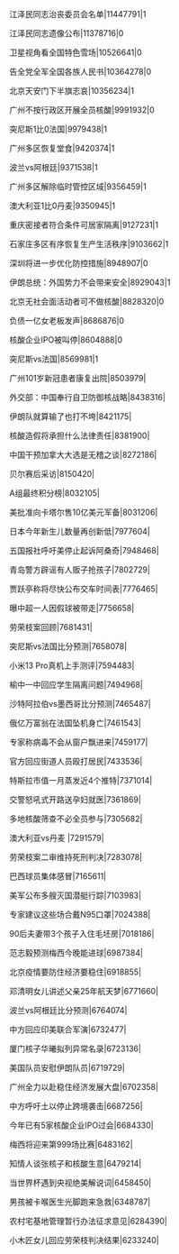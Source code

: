江泽民同志治丧委员会名单|11447791|1

江泽民同志遗像公布|11378716|0

卫星视角看全国特色雪场|10526641|0

告全党全军全国各族人民书|10364278|0

北京天安门下半旗志哀|10356234|1

广州不按行政区开展全员核酸|9991932|0

突尼斯1比0法国|9979438|1

广州多区恢复堂食|9420374|1

波兰vs阿根廷|9371538|1

广州多区解除临时管控区域|9356459|1

澳大利亚1比0丹麦|9350945|1

重庆密接者符合条件可居家隔离|9127231|1

石家庄多区有序恢复生产生活秩序|9103662|1

深圳将进一步优化防控措施|8948907|0

伊朗总统：外国势力不会带来安全|8929043|1

北京无社会面活动者可不做核酸|8828320|0

负债一亿女老板发声|8686876|0

核酸企业IPO被叫停|8604888|0

突尼斯vs法国|8569981|1

广州101岁新冠患者康复出院|8503979|

外交部：中国奉行自卫防御核战略|8438316|

伊朗队就算输了也打不垮|8421175|

核酸造假将承担什么法律责任|8381900|

中国干预加拿大大选是无稽之谈|8272186|

贝尔赛后采访|8150420|

A组最终积分榜|8032105|

美批准向卡塔尔售10亿美元军备|8031206|

日本今年新生儿数量再创新低|7977604|

五国报社呼吁美停止起诉阿桑奇|7948468|

青岛警方辟谣有人贩子抢孩子|7802729|

贾跃亭称将尽快公布交车时间表|7776465|

曝中超一人因假球被带走|7756658|

劳荣枝案回顾|7681431|

突尼斯vs法国比分预测|7658078|

小米13 Pro真机上手测评|7594483|

榆中一中回应学生隔离问题|7494968|

沙特阿拉伯vs墨西哥比分预测|7465487|

俄亿万富翁在法国坠机身亡|7461543|

专家称病毒不会从窗户飘进来|7459177|

官方回应街道人员殴打居民|7433536|

特斯拉市值一月蒸发近4个推特|7371014|

交警怒吼式开路送孕妇就医|7361869|

多地核酸筛查不必全员参与|7305682|

澳大利亚vs丹麦 ​|7291579|

劳荣枝案二审维持死刑判决|7283078|

巴西球员集体感冒|7165611|

美军公布多艘灭国潜艇行踪|7103983|

专家建议这些场合戴N95口罩|7024388|

90后夫妻带3个孩子入住毛坯房|7018186|

范志毅预测梅西今晚能进球|6987384|

北京疫情要防住经济要稳住|6918855|

邓清明女儿讲述父亲25年航天梦|6771660|

波兰vs阿根廷比分预测|6764074|

中方回应印美联合军演|6732477|

厦门核子华曦拟列异常名录|6723136|

美国队员安慰伊朗队员|6719729|

广州全力以赴稳住经济发展大盘|6702358|

中方呼吁土以停止跨境袭击|6687256|

今年已有5家核酸企业IPO过会|6684330|

梅西将迎来第999场比赛|6483162|

知情人谈张核子和核酸生意|6479214|

当世界杯遇到央视绝美解说词|6458450|

男孩被卡喉医生光脚跑来急救|6348787|

农村宅基地管理暂行办法征求意见|6284390|

小木匠女儿回应劳荣枝判决结果|6233240|


